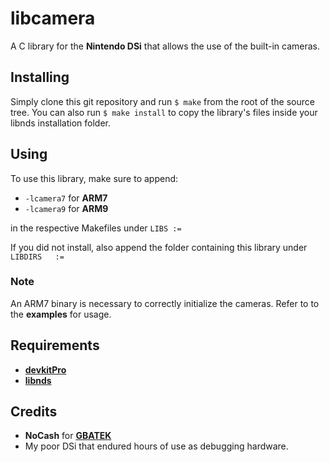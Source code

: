 # libcamera
A C library for the **Nintendo DSi** that allows the use of the built-in cameras.

## Installing

Simply clone this git repository and run `$ make` from the root of the source tree. You can also run `$ make install` to copy the library's files inside your libnds installation folder.

## Using

To use this library, make sure to append:
- `-lcamera7` for **ARM7**
- `-lcamera9` for **ARM9**

in the respective Makefiles under `LIBS	:=`

If you did not install, also append the folder containing this library under `LIBDIRS	:=`

### Note
An ARM7 binary is necessary to correctly initialize the cameras. 
Refer to to the **examples** for usage.

## Requirements

- [**devkitPro**](https://github.com/devkitPro)
- [**libnds**](https://github.com/devkitPro/libnds)

## Credits

- **NoCash** for [**GBATEK**](https://problemkaputt.de/gbatek.htm)
- My poor DSi that endured hours of use as debugging hardware.
